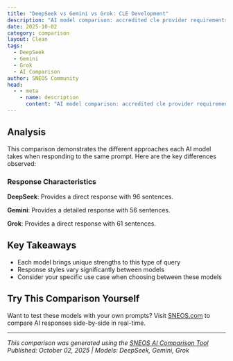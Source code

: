 ```yaml
---
title: "DeepSeek vs Gemini vs Grok: CLE Development"
description: "AI model comparison: accredited cle provider requirements..."
date: 2025-10-02
category: comparison
layout: Clean
tags:
  - DeepSeek
  - Gemini
  - Grok
  - AI Comparison
author: SNEOS Community
head:
  - - meta
    - name: description
      content: "AI model comparison: accredited cle provider requirements..."
---
```


<ChatComparison
  title="DeepSeek vs Gemini vs Grok: CLE Development"
  prompt="accredited cle provider requirements"
  :responses='{
    "DeepSeek": "Of course. Here is a comprehensive breakdown of the requirements to become an Accredited Continuing Legal Education (CLE) Provider.\n\nIt\u0027s crucial to understand that **CLE is regulated at the state level**, and there is no single national accrediting body. Each state\u0027s CLE board or bar association sets its own rules. However, there is a significant degree of commonality, especially among states that have adopted rules based on the American Bar Association\u0027s (ABA) Model Rules for Minimum Continuing Legal Education.\n\nThe requirements can be broadly categorized into two parts:\n1.  **General Requirements for All Accredited Providers**\n2.  **The Specific Application Process**\n\n---\n\n### 1. General Requirements for All Accredited Providers\n\nTo be accredited, an organization must demonstrate its ability to offer educational activities that consistently meet high standards. The key areas of evaluation are:\n\n#### **A. Organizational Capacity \u0026 Integrity**\n*   **Established Entity:** You must be a recognized organization, such as a:\n    *   Law school (ABA-accredited or state-accredited).\n    *   Bar association (local, state, or national).\n    *   Non-profit professional or educational organization.\n    *   For-profit company specializing in legal education.\n*   **Financial Stability:** The organization must be financially sound enough to develop and present courses and to honor refund policies.\n*   **Good Standing:** The organization and its principals must have a good reputation and record of integrity.\n\n#### **B. Substantive Quality of Programs**\nThis is the core of what CLE boards are looking for. Your programs must:\n*   **Have Significant Intellectual or Practical Content:** The primary objective must be to increase the participants\u0027 professional competence as an attorney.\n*   **Pertinent to the Practice of Law:** The subject matter must be directly relevant to attorneys. This includes legal topics, law practice management, ethics, professionalism, and technology.\n*   **Deal with Matters at an Appropriate Level:** The content should be advanced, going beyond a basic law school level, and be aimed at experienced practitioners.\n*   **Incorporate Practical Skills:** Where appropriate, courses should include practical advice, strategies, and skills lawyers can use immediately.\n\n#### **C. Qualified Instructional Personnel**\n*   **Expertise:** Faculty must have the necessary education, experience, and reputation to teach the subject matter effectively. This typically includes:\n    *   Practicing attorneys with expertise in the field.\n    *   Judges.\n    *   Law school professors.\n    *   Other professionals (e.g., CPAs, technologists) when the subject matter warrants it.\n*   **Presentation Skills:** Faculty should be able to communicate effectively and engage an audience.\n\n#### **D. Thorough, High-Quality Materials**\n*   **Well-Prepared:** Materials must be carefully written, readable, and logically organized. They are often required to be distributed to attendees in advance or at the course.\n*   **Substantive:** They should cite relevant primary and secondary sources, provide practical resources (like forms or checklists), and not merely be an outline of the presentation slides.\n\n#### **E. Program Development \u0026 Execution**\n*   **Needs Assessment:** You should have a process for identifying the educational needs of your target audience.\n*   **Thorough Planning:** Evidence of detailed planning, including learning objectives, agenda, and selection of faculty.\n*   **Audio/Video Quality:** For live webcasts and recorded formats, the production quality must be high enough to not detract from the educational experience (clear audio, stable video, readable slides).\n\n---\n\n### 2. The Specific Application Process\n\nTo become accredited, you must formally apply to the CLE authority in each state where you seek accreditation.\n\n#### **A. The Application Itself**\nThe application is detailed and typically requires you to submit:\n1.  **Organizational Information:** Legal name, address, contact information, and details about the organization\u0027s structure and leadership.\n2.  **Description of CLE Program:** A narrative explaining how your organization meets all the general requirements listed above.\n3.  **Sample Course Materials:** You are almost always required to submit a full set of materials from a representative course to demonstrate the quality and depth of your content.\n4.  **Sample Agenda/Curriculum:** A detailed agenda showing the timing and topics of a typical course.\n5.  **Faculty Biographies (CVs/Resumes):** For your key instructors, demonstrating their expertise.\n6.  **Application Fee:** Most states charge a non-refundable fee to process the application.\n\n#### **B. State-Specific Nuances (Critical Variations)**\nThis is where you must do your homework for each target state. Key differences include:\n\n*   **Accreditation Types:** Some states have tiers of accreditation (e.g., \u0022Accredited Provider,\u0022 \u0022Approved Activity,\u0022 \u0022Reciprocal Approval\u0022).\n*   **Reciprocity:** Many states have **reciprocity agreements**. If you are accredited in one \u0022key\u0022 state (like New York, California, or Pennsylvania), other states will automatically approve your courses, simplifying the process significantly. This is a major strategic consideration.\n*   **Ethics/Professionalism Requirements:** States have specific rules on how many CLE credits must be in Ethics/Professionalism (e.g., 3-4 hours per cycle). Your course offerings must be able to meet this demand.\n*   **Live vs. On-Demand Credit:** States have different rules for crediting live, interactive programs (often valued higher) versus self-study, on-demand formats.\n*   **Attendance Verification:** You will need systems to verify attorney attendance and report it to the state, often through an affidavit or electronic certificate.\n\n---\n\n### Strategic Steps to Get Started\n\n1.  **Identify Your Target States:** Where do you plan to market your CLE courses? Start with 1-3 states.\n2.  **Choose Your \u0022Home Base\u0022 State for Accreditation:** Research which state has a strong reciprocity network. **New York** is a very common starting point because its accreditation is widely accepted through reciprocity. Applying there first can open doors to many other states.\n3.  **Review the Specific Rules:** Go to the official website of the CLE board for your target state(s). Read the provider accreditation rules meticulously.\n    *   **Helpful Link:** The American Bar Association maintains a [list of state CLE regulations and agencies](https://www.americanbar.org/groups/professional_responsibility/resources/mcle_regulations/).\n4.  **Prepare a \u0022Gold Standard\u0022 Course:** Before you apply, develop one complete course with top-notch faculty, comprehensive materials, and a detailed agenda. Use this as your sample submission.\n5.  **Submit a Meticulous Application:** Follow the application instructions exactly. A sloppy or incomplete application is the most common reason for delay or denial.\n\n### Example: Key States for Accreditation\n\n*   **New York:** A popular choice for initial accreditation due to its extensive reciprocity. The application is rigorous but well-regarded.\n*   **California:** Requires providers to be accredited, and its approval is also widely accepted. The process is detailed and requires a strong showing of program quality.\n*   **Pennsylvania:** Another state with strong reciprocity, making it a strategic first step.\n\n**Disclaimer:** This information is a general guide and does not constitute legal advice. You **must** consult the specific rules and contact the CLE authority in each jurisdiction where you seek accreditation for the most current and accurate requirements.",
    "Gemini": "Accredited CLE provider requirements vary significantly depending on the jurisdiction (state or other legal entity) in which the provider is seeking accreditation.  There is no single, universal set of requirements.\n\nHere\u0027s a general overview of the types of requirements commonly seen, along with why it\u0027s crucial to check the specific rules for the jurisdiction you\u0027re interested in:\n\n**General Areas Covered by Accreditation Requirements:**\n\n*   **Application Process:**\n    *   A formal application to the CLE accrediting body in the jurisdiction.\n    *   Application fees.\n    *   Detailed information about the provider organization, its structure, and its personnel.\n    *   Disclosure of any relevant affiliations or conflicts of interest.\n*   **Quality Control and Standards:**\n    *   **Curriculum Development:** Processes for ensuring the curriculum is accurate, current, and relevant to the needs of attorneys practicing in the jurisdiction.\n    *   **Faculty Qualifications:** Minimum qualifications for speakers/instructors (e.g., expertise in the subject matter, experience presenting).\n    *   **Learning Objectives:** Clearly defined learning objectives for each program.\n    *   **Instructional Methods:** Requirements regarding appropriate instructional methods (e.g., live presentations, interactive elements, use of technology).\n    *   **Written Materials:** Standards for the quality and relevance of written materials provided to participants.\n*   **Program Administration:**\n    *   **Attendance Tracking:** Systems for accurately tracking attendance of participants.  Methods may include physical sign-in sheets, online registration with login tracking, unique codes, etc.\n    *   **Evaluation:**  Processes for gathering feedback from participants to evaluate the effectiveness of the program.\n    *   **Record Keeping:**  Requirements for maintaining records of programs offered, faculty, participants, and evaluations for a specified period (often several years).\n    *   **Certificate Issuance:**  Standards for issuing certificates of attendance that meet the jurisdiction\u0027s requirements (e.g., including the provider\u0027s name, program title, date, and approved CLE credit hours).\n*   **Compliance:**\n    *   Agreement to comply with all applicable CLE rules and regulations in the jurisdiction.\n    *   Potential for audits or reviews by the accrediting body to ensure compliance.\n    *   Sanctions for non-compliance, which could include suspension or revocation of accreditation.\n*   **Technology Requirements:**\n    *   For online or remote programs, specific requirements related to technology platforms, security, and accessibility for participants with disabilities.\n*   **Content Restrictions:**\n    *   Some jurisdictions have specific content restrictions, such as limitations on the amount of credit that can be earned for certain types of courses (e.g., ethics, substance abuse).\n*   **Ethics Training:**\n    *   Many jurisdictions require providers to offer a certain amount of ethics training as part of their CLE programs.\n*   **Diversity and Inclusion:**\n    *   Some jurisdictions are starting to incorporate diversity and inclusion requirements into their CLE rules, either in terms of content, faculty diversity, or accessibility of programs.\n*   **Accessibility:**\n    *   Requirements to ensure programs are accessible to attorneys with disabilities, in compliance with the Americans with Disabilities Act (ADA).\n\n**Why Jurisdiction-Specific Information is ESSENTIAL:**\n\n*   **Varying Definitions:** Even seemingly simple terms like \u0022CLE credit hour\u0022 can have different definitions across jurisdictions.\n*   **Credit Calculation:** The formula for calculating CLE credit hours can differ (e.g., based on actual instructional time, a standard conversion factor).\n*   **Application Procedures:** The application process, required forms, and fees vary widely.\n*   **Reporting Requirements:**  The way CLE providers report attendance to the state bar also varies.  Some require direct reporting, while others rely on attorneys to self-report.\n*   **Pre-Approval vs. Post-Approval:** Some jurisdictions require providers to obtain pre-approval for each individual CLE program, while others allow accredited providers to offer programs without pre-approval, subject to post-approval review.\n*   **Evolving Rules:** CLE rules are subject to change. It\u0027s critical to stay updated on the current requirements in each jurisdiction where you operate.\n\n**How to Find Jurisdiction-Specific Information:**\n\n1.  **State Bar Association Websites:** The best starting point is the website of the state bar association or the entity responsible for CLE accreditation in the specific jurisdiction. Look for sections related to \u0022Continuing Legal Education,\u0022 \u0022CLE Requirements,\u0022 or \u0022Accreditation.\u0022\n2.  **CLE Regulations/Rules:** Look for the official CLE rules or regulations for the jurisdiction, which are usually available as a downloadable document (PDF).\n3.  **Contact the CLE Department:** If you have specific questions or can\u0027t find the information you need online, contact the CLE department or accreditation office directly.\n\n**Example:**\n\nLet\u0027s say you want to become an accredited CLE provider in California. You would visit the State Bar of California website and search for information on CLE accreditation. You would find the relevant rules and regulations, application forms, and contact information for the CLE department. You would then carefully review the California-specific requirements and follow the instructions provided by the State Bar.\n\n**In summary, becoming an accredited CLE provider requires a thorough understanding of the specific rules and regulations of the jurisdiction where you plan to operate. Always consult the official sources of information for the most accurate and up-to-date requirements.**\n",
    "Grok": "To become an **accredited Continuing Legal Education (CLE) provider**, organizations or individuals must meet specific requirements that vary depending on the jurisdiction or accrediting body. These requirements ensure that CLE programs meet certain standards of quality, relevance, and professionalism for attorneys seeking to maintain their licenses. Below is a general overview of common requirements to become an accredited CLE provider, focusing on the United States, where CLE rules are typically governed by state bar associations or similar regulatory bodies. If you are looking for requirements in a specific state or country, please let me know!\n\n### General Requirements for Becoming an Accredited CLE Provider\n1. **Application to the Accrediting Body**:\n   - Most states have a designated CLE board or committee (often part of the state bar association) that oversees accreditation. Providers must submit an application for approval as a CLE provider.\n   - Some states require providers to apply for accreditation on a per-program basis, while others grant blanket accreditation to providers who meet ongoing standards.\n\n2. **Experience and Expertise**:\n   - Providers must demonstrate that they have the expertise to offer high-quality educational content. This often means having qualified instructors or speakers (e.g., practicing attorneys, judges, or subject matter experts) with relevant experience.\n   - The organization or individual applying may need to show a history of providing educational programs or professional training.\n\n3. **Content Quality and Relevance**:\n   - CLE programs must be relevant to the practice of law or legal ethics and designed to enhance attorneys\u2019 professional competence.\n   - Content must comply with the state\u2019s CLE rules, which often include requirements for specific topics like ethics, professionalism, diversity and inclusion, or mental health/substance abuse awareness.\n   - Programs must have clear learning objectives and be presented in a structured, professional manner.\n\n4. **Program Format and Delivery**:\n   - Providers must offer programs in approved formats, which may include in-person seminars, webinars, on-demand recordings, or self-study courses, depending on the state\u2019s rules.\n   - Some states impose specific requirements for interactive elements, especially for distance learning or online courses, to ensure engagement.\n\n5. **Record-Keeping and Reporting**:\n   - Accredited providers are typically required to maintain attendance records and provide certificates of completion to attendees.\n   - Providers must report attendance data to the state CLE board or bar association, often through an online portal, to ensure attorneys receive credit for their participation.\n\n6. **Compliance with State-Specific Rules**:\n   - Each state has unique CLE requirements, including the number of credit hours attorneys must earn, mandatory topics, and rules for providers.\n   - For example, some states require providers to submit detailed course materials or syllabi for review before accreditation is granted.\n   - Fees may be required for provider accreditation or per-course approval.\n\n7. **Ethical Standards and Advertising**:\n   - Providers must adhere to ethical guidelines, ensuring that their marketing and promotional materials are accurate and not misleading.\n   - Some states prohibit providers from offering CLE credits in exchange for improper incentives or engaging in unprofessional conduct.\n\n8. **Duration of Accreditation**:\n   - Accreditation may be granted for a specific period (e.g., 1\u20133 years) and require renewal. During renewal, providers may need to demonstrate compliance with rules and feedback from past programs.\n\n### Steps to Become an Accredited CLE Provider\n1. **Research State-Specific Rules**: Visit the website of the state bar association or CLE board in the jurisdiction where you wish to offer programs. For example:\n   - In California, the State Bar of California oversees CLE provider accreditation.\n   - In New York, the New York State CLE Board handles approvals.\n   - Some states participate in reciprocal agreements or recognize accreditations from other jurisdictions.\n2. **Prepare Application Materials**: Gather required documentation, which may include details about your organization, instructor qualifications, program outlines, and sample course materials.\n3. **Submit Application and Fees**: File your application with the appropriate body and pay any associated fees for provider or course accreditation.\n4. **Maintain Compliance**: Once accredited, ensure ongoing adherence to rules, such as submitting attendance reports and updating course content as needed.\n5. **Seek Feedback**: Some states encourage or require providers to collect evaluations from attendees to ensure program quality.\n\n### National Organizations and Resources\n- **American Bar Association (ABA)**: The ABA does not directly accredit providers but offers resources and guidelines for CLE programs. Many states align their standards with ABA recommendations.\n- **Association of Continuing Legal Education (ACLEA)**: ACLEA is a professional organization for CLE administrators and providers. It offers best practices, networking, and training for those seeking to become accredited providers.\n\n### Additional Notes\n- **Fees**: Accreditation often involves initial application fees and annual renewal fees, which vary by state. Some states also charge per-course fees for review.\n- **Reciprocity**: Some states recognize CLE credits earned from out-of-state providers if the provider is accredited in another jurisdiction or meets equivalent standards.\n- **Specialized Accreditation**: Certain topics (e.g., ethics, diversity) may require additional scrutiny or specific accreditation processes.\n\nIf you are looking to become an accredited CLE provider in a specific state or region, I can help research the exact requirements, application forms, and contact information for the relevant authority. Let me know!"
  }'
  published-date="02:32"
/>

## Analysis

This comparison demonstrates the different approaches each AI model takes when responding to the same prompt. Here are the key differences observed:

### Response Characteristics

**DeepSeek**: Provides a direct response with 96 sentences. 

**Gemini**: Provides a detailed response with 56 sentences. 

**Grok**: Provides a direct response with 61 sentences. 

## Key Takeaways

- Each model brings unique strengths to this type of query
- Response styles vary significantly between models
- Consider your specific use case when choosing between these models

## Try This Comparison Yourself

Want to test these models with your own prompts? Visit [SNEOS.com](https://sneos.com) to compare AI responses side-by-side in real-time.

---

*This comparison was generated using the [SNEOS AI Comparison Tool](https://sneos.com)*
*Published: October 02, 2025 | Models: DeepSeek, Gemini, Grok*
